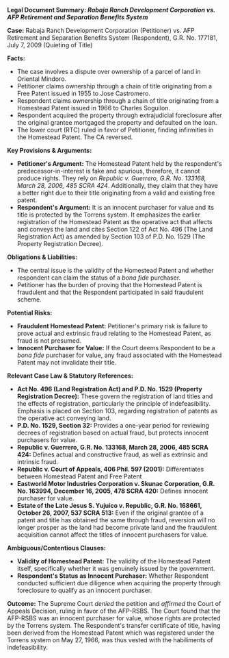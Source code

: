 **Legal Document Summary: *Rabaja Ranch Development Corporation vs. AFP Retirement and Separation Benefits System***

**Case:** Rabaja Ranch Development Corporation (Petitioner) vs. AFP Retirement and Separation Benefits System (Respondent), G.R. No. 177181, July 7, 2009 (Quieting of Title)

**Facts:**

*   The case involves a dispute over ownership of a parcel of land in Oriental Mindoro.
*   Petitioner claims ownership through a chain of title originating from a Free Patent issued in 1955 to Jose Castromero.
*   Respondent claims ownership through a chain of title originating from a Homestead Patent issued in 1966 to Charles Soguilon.
*   Respondent acquired the property through extrajudicial foreclosure after the original grantee mortgaged the property and defaulted on the loan.
*   The lower court (RTC) ruled in favor of Petitioner, finding infirmities in the Homestead Patent. The CA reversed.

**Key Provisions & Arguments:**

*   **Petitioner's Argument:** The Homestead Patent held by the respondent's predecessor-in-interest is fake and spurious, therefore, it cannot produce rights. They rely on *Republic v. Guerrero, G.R. No. 133168, March 28, 2006, 485 SCRA 424*. Additionally, they claim that they have a better right due to their title originating from a valid and existing free patent.
*   **Respondent's Argument:** It is an innocent purchaser for value and its title is protected by the Torrens system. It emphasizes the earlier registration of the Homestead Patent as the operative act that affects and conveys the land and cites Section 122 of Act No. 496 (The Land Registration Act) as amended by Section 103 of P.D. No. 1529 (The Property Registration Decree).

**Obligations & Liabilities:**

*   The central issue is the validity of the Homestead Patent and whether respondent can claim the status of a *bona fide* purchaser.
*   Petitioner has the burden of proving that the Homestead Patent is fraudulent and that the Respondent participated in said fraudulent scheme.

**Potential Risks:**

*   **Fraudulent Homestead Patent:** Petitioner's primary risk is failure to prove actual and extrinsic fraud relating to the Homestead Patent, as fraud is not presumed.
*   **Innocent Purchaser for Value:** If the Court deems Respondent to be a *bona fide* purchaser for value, any fraud associated with the Homestead Patent may not invalidate their title.

**Relevant Case Law & Statutory References:**

*   **Act No. 496 (Land Registration Act) and P.D. No. 1529 (Property Registration Decree):** These govern the registration of land titles and the effects of registration, particularly the principle of indefeasibility. Emphasis is placed on Section 103, regarding registration of patents as the operative act conveying land.
*   **P.D. No. 1529, Section 32:** Provides a one-year period for reviewing decrees of registration based on actual fraud, but protects innocent purchasers for value.
*   **Republic v. Guerrero, G.R. No. 133168, March 28, 2006, 485 SCRA 424:**  Defines actual and constructive fraud, as well as extrinsic and intrinsic fraud.
*   **Republic v. Court of Appeals, 406 Phil. 597 (2001):** Differentiates between Homestead Patent and Free Patent
*   **Eastworld Motor Industries Corporation v. Skunac Corporation, G.R. No. 163994, December 16, 2005, 478 SCRA 420:** Defines innocent purchaser for value.
*   **Estate of the Late Jesus S. Yujuico v. Republic, G.R. No. 168661, October 26, 2007, 537 SCRA 513:** Even if the original grantee of a patent and title has obtained the same through fraud, reversion will no longer prosper as the land had become private land and the fraudulent acquisition cannot affect the titles of innocent purchasers for value.

**Ambiguous/Contentious Clauses:**

*   **Validity of Homestead Patent:** The validity of the Homestead Patent itself, specifically whether it was genuinely issued by the government.
*   **Respondent's Status as Innocent Purchaser:** Whether Respondent conducted sufficient due diligence when acquiring the property through foreclosure to qualify as an innocent purchaser.

**Outcome:** The Supreme Court *denied* the petition and *affirmed* the Court of Appeals Decision, ruling in favor of the AFP-RSBS. The Court found that the AFP-RSBS was an innocent purchaser for value, whose rights are protected by the Torrens system. The Respondent's transfer certificate of title, having been derived from the Homestead Patent which was registered under the Torrens system on May 27, 1966, was thus vested with the habiliments of indefeasibility.
